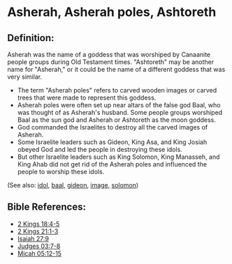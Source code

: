# Asherah, Asherah poles, Ashtoreth #

## Definition: ##

Asherah was the name of a goddess that was worshiped by Canaanite people groups during Old Testament times. "Ashtoreth" may be another name for "Asherah," or it could be the name of a different goddess that was very similar.

* The term "Asherah poles" refers to carved wooden images or carved trees that were made to represent this goddess.
* Asherah poles were often set up near altars of the false god Baal, who was thought of as Asherah's husband. Some people groups worshiped Baal as the sun god and Asherah or Ashtoreth as the moon goddess.
* God commanded the Israelites to destroy all the carved images of Asherah.
* Some Israelite leaders such as Gideon, King Asa, and King Josiah obeyed God and led the people in destroying these idols.
* But other Israelite leaders such as King Solomon, King Manasseh, and King Ahab did not get rid of the Asherah poles and influenced the people to worship these idols.

(See also: [idol](../other/idol.md), [baal](../other/baal.md), [gideon](../other/gideon.md), [image](../other/image.md), [solomon](../other/solomon.md))

## Bible References: ##

* [2 Kings 18:4-5](https://door43.org/en/bible/notes/2ki/18/04)
* [2 Kings 21:1-3](https://door43.org/en/bible/notes/2ki/21/01)
* [Isaiah 27:9](https://door43.org/en/bible/notes/isa/27/09)
* [Judges 03:7-8](https://door43.org/en/bible/notes/jdg/03/07)
* [Micah 05:12-15](https://door43.org/en/bible/notes/mic/05/12)

